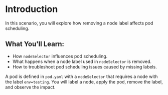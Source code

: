 # Introduction

In this scenario, you will explore how removing a node label affects pod scheduling.

## What You'll Learn:
- How `nodeSelector` influences pod scheduling.
- What happens when a node label used in `nodeSelector` is removed.
- How to troubleshoot pod scheduling issues caused by missing labels.

A pod is defined in `pod.yaml` with a `nodeSelector` that requires a node with the label `env=testing`. You will label a node, apply the pod, remove the label, and observe the impact.
